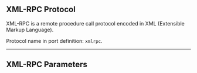 ## XML-RPC Protocol

XML-RPC is a remote procedure call protocol encoded in XML (Extensible Markup Language).

Protocol name in port definition: `xmlrpc`.

---

## XML-RPC Parameters

<div class="code" src="xmlrpc.iol"></div>